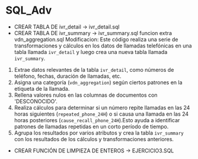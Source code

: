 # SQL_Adv

- CREAR TABLA DE ivr_detail ->  ivr_detail.sql
- CREAR TABLA DE ivr_summary -> ivr_summary.sql funcion extra vdn_aggregation.sql
Modificacion:
Este código realiza una serie de transformaciones y cálculos en los datos de llamadas telefónicas en una tabla llamada `ivr_detail` y luego crea una nueva tabla llamada `ivr_summary`. 

1. Extrae datos relevantes de la tabla `ivr_detail`, como números de teléfono, fechas, duración de llamadas, etc.
2. Asigna una categoría (`vdn_aggregation`) según ciertos patrones en la etiqueta de la llamada.
3. Rellena valores nulos en las columnas de documentos con 'DESCONOCIDO'.
4. Realiza cálculos para determinar si un número repite llamadas en las 24 horas siguientes (`repeated_phone_24H`) o si causa una llamada en las 24 horas posteriores (`cause_recall_phone_24H`).Esto ayuda a identificar patrones de llamadas repetidas en un corto período de tiempo.
5. Agrupa los resultados por varios atributos y crea la tabla `ivr_summary` con los resultados de los cálculos y transformaciones anteriores.
- CREAR FUNCIÓN DE LIMPIEZA DE ENTEROS -> EJERCICIO3.SQL
